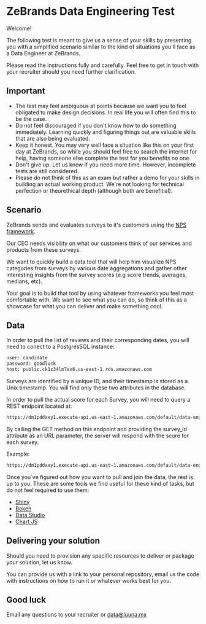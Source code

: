 # ZeBrands Data Engineering Test

Welcome! 

The following test is meant to give us a sense of your skills by presenting you with a simplified scenario similar to the kind of situations you'll face as a Data Engineer at ZeBrands.

Please read the instructions fully and carefully. Feel free to get in touch with your recruiter should you need further clarification.

## Important

- The test may feel ambiguous at points because we want you to feel obligated to make design decisions. In real life you will often find this to be the case.
- Do not feel discouraged if you don't know how to do something immediately. Learning quickly and figuring things out are valuable skills that are also being evaluated.
- Keep it honest. You may very well face a situation like this on your first day at ZeBrands, so while you should feel free to search the internet for help, having someone else complete the test for you benefits no one.
- Don't give up. Let us know if you need more time. However, incomplete tests are still considered.
- Please do not think of this as an exam but rather a demo for your skills in building an actual working product. We´re not looking for technical perfection or theorethical depth (although both are benefitial).

## Scenario

ZeBrands sends and evaluates surveys to it's customers using the [NPS framework](https://www.qualtrics.com/experience-management/customer/net-promoter-score/#:~:text=NPS%20stands%20for%20Net%20Promoter,of%20customers%20to%20a%20company.&text=Promoters%20respond%20with%20a%20score,score%20of%207%20or%208).

Our CEO needs visibility on what our customers think of our services and products from these surveys.

We want to quickly build a data tool that will help him visualize NPS categories from surveys by various date aggregations and gather other interesting insights from the survey scores (e.g score trends, averages, medians, etc).

Your goal is to build that tool by using whatever frameworks you feel most comfortable with. We want to see what you can do, so think of this as a showcase for what you can deliver and make something cool.

## Data

In order to pull the list of reviews and their corresponding dates, you will need to conect to a PostgresSQL instance:

```bash
user: candidate
password: goodluck
host: public.ck1z34lm7sx8.us-east-1.rds.amazonaws.com
```

Surveys are identified by a unique ID, and their timestamp is stored as a Unix timestamp. You will find only these two attributes in the database.

In order to pull the actual score for each Survey, you will need to query a REST endpoint located at:

```bash
https://dm1pddaxy1.execute-api.us-east-1.amazonaws.com/default/data-engineering-test-api
```

By calling the GET method on this endpoint and providing the survey_id attribute as an URL parameter, the server will respond with the score for each survey.

Example:

```bash
https://dm1pddaxy1.execute-api.us-east-1.amazonaws.com/default/data-engineering-test-api?survey_id=2000
```

Once you´ve figured out how you want to pull and join the data, the rest is up to you. These are some tools we find useful for these kind of tasks, but do not feel required to use them:

- [Shiny](https://shiny.rstudio.com/gallery/)
- [Bokeh](https://docs.bokeh.org/en/latest/docs/gallery.html)
- [Data Studio](https://marketingplatform.google.com/about/data-studio/gallery/)
- [Chart JS](https://www.chartjs.org/)



## Delivering your solution

Should you need to provision any specific resources to deliver or package your solution, let us know.

You can provide us with a link to your personal repository, email us the code with instructions on how to run it or whatever works best for you.

## Good luck

Email any questions to your recruiter or data@luuna.mx

